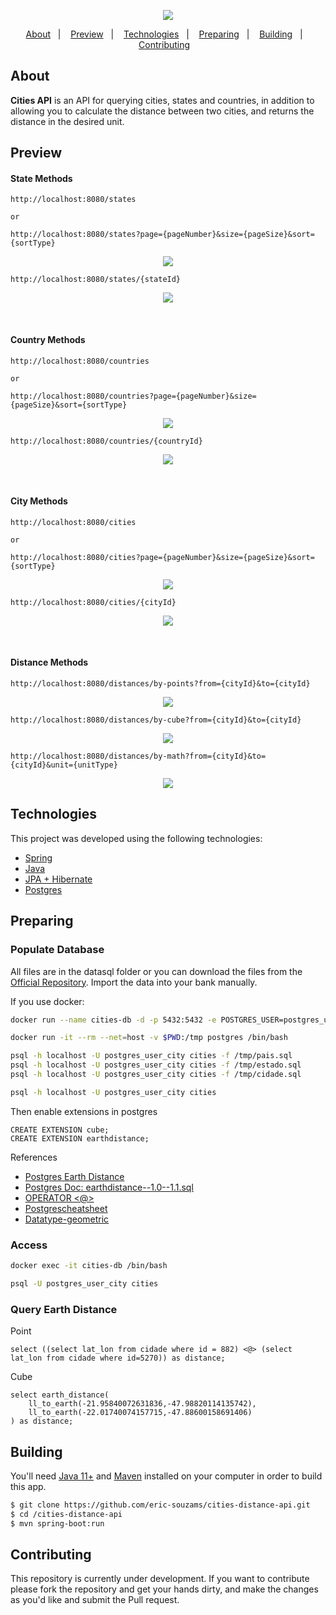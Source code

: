 <p align="center">
  <img src="./public/logo.png" />
</p>

<p align="center">
  <a href="#about">About</a>&nbsp;&nbsp;&nbsp;|&nbsp;&nbsp;&nbsp;
  <a href="#preview">Preview</a>&nbsp;&nbsp;&nbsp;|&nbsp;&nbsp;&nbsp;
  <a href="#technologies">Technologies</a>&nbsp;&nbsp;&nbsp;|&nbsp;&nbsp;&nbsp;
  <a href="#preparing">Preparing</a>&nbsp;&nbsp;&nbsp;|&nbsp;&nbsp;&nbsp;
  <a href="#building">Building</a>&nbsp;&nbsp;&nbsp;|&nbsp;&nbsp;&nbsp;
  <a href="#contributing">Contributing</a>&nbsp;&nbsp;&nbsp;
</p>

## About
<strong>Cities API</strong> is an API for querying cities, states and countries, in addition to allowing you to calculate the distance between two cities, and returns the distance in the desired unit.

## Preview
#### State Methods
```
http://localhost:8080/states

or

http://localhost:8080/states?page={pageNumber}&size={pageSize}&sort={sortType}
```
<p align="center">
  <img src="./public/2.png" />
</p>


```
http://localhost:8080/states/{stateId}
```
<p align="center">
  <img src="./public/1.png" />
</p>

<br/>

#### Country Methods
```
http://localhost:8080/countries

or

http://localhost:8080/countries?page={pageNumber}&size={pageSize}&sort={sortType}
```
<p align="center">
  <img src="./public/4.png" />
</p>

```
http://localhost:8080/countries/{countryId}
```
<p align="center">
  <img src="./public/3.png" />
</p>

<br/>

#### City Methods
```
http://localhost:8080/cities

or

http://localhost:8080/cities?page={pageNumber}&size={pageSize}&sort={sortType}
```
<p align="center">
  <img src="./public/6.png" />
</p>

```
http://localhost:8080/cities/{cityId}
```
<p align="center">
  <img src="./public/5.png" />
</p>

<br/>

#### Distance Methods
```
http://localhost:8080/distances/by-points?from={cityId}&to={cityId}
```
<p align="center">
  <img src="./public/7.png" />
</p>

```
http://localhost:8080/distances/by-cube?from={cityId}&to={cityId}
```
<p align="center">
  <img src="./public/8.png" />
</p>

```
http://localhost:8080/distances/by-math?from={cityId}&to={cityId}&unit={unitType}
```
<p align="center">
  <img src="./public/9.png" />
</p>


## Technologies
This project was developed using the following technologies:
- [Spring](https://spring.io/)
- [Java](https://www.oracle.com/br/java/technologies/javase-jdk11-downloads.html)
- [JPA + Hibernate](https://spring.io/projects/spring-data-jpa)
- [Postgres](https://www.postgresql.org/)


## Preparing
### Populate Database
All files are in the datasql folder or you can download the files from the [Official Repository](https://github.com/chinnonsantos/sql-paises-estados-cidades/tree/master/PostgreSQL).
Import the data into your bank manually. 

If you use docker:
```bash
docker run --name cities-db -d -p 5432:5432 -e POSTGRES_USER=postgres_user_city -e POSTGRES_PASSWORD=super_password -e POSTGRES_DB=cities postgres

docker run -it --rm --net=host -v $PWD:/tmp postgres /bin/bash

psql -h localhost -U postgres_user_city cities -f /tmp/pais.sql
psql -h localhost -U postgres_user_city cities -f /tmp/estado.sql
psql -h localhost -U postgres_user_city cities -f /tmp/cidade.sql

psql -h localhost -U postgres_user_city cities
```

Then enable extensions in postgres
```
CREATE EXTENSION cube; 
CREATE EXTENSION earthdistance;
```

References
* [Postgres Earth Distance](https://www.postgresql.org/docs/current/earthdistance.html)
* [Postgres Doc: earthdistance--1.0--1.1.sql](https://github.com/postgres/postgres/blob/master/contrib/earthdistance/earthdistance--1.0--1.1.sql)
* [OPERATOR <@>](https://github.com/postgres/postgres/blob/master/contrib/earthdistance/earthdistance--1.1.sql)
* [Postgrescheatsheet](https://postgrescheatsheet.com/#/tables)
* [Datatype-geometric](https://www.postgresql.org/docs/current/datatype-geometric.html)

### Access

```bash
docker exec -it cities-db /bin/bash

psql -U postgres_user_city cities
```

### Query Earth Distance

Point
```roomsql
select ((select lat_lon from cidade where id = 882) <@> (select lat_lon from cidade where id=5270)) as distance;
```

Cube
```roomsql
select earth_distance(
    ll_to_earth(-21.95840072631836,-47.98820114135742), 
    ll_to_earth(-22.01740074157715,-47.88600158691406)
) as distance;
```

## Building
You'll need [Java 11+](https://www.oracle.com/br/java/technologies/javase-jdk11-downloads.html) and [Maven](https://maven.apache.org/download.cgi) installed on your computer in order to build this app.
```bash
$ git clone https://github.com/eric-souzams/cities-distance-api.git
$ cd /cities-distance-api
$ mvn spring-boot:run
```


## Contributing
This repository is currently under development. If you want to contribute please fork the repository and get your hands dirty, and make the changes as you'd like and submit the Pull request.